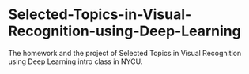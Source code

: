 # Selected-Topics-in-Visual-Recognition-using-Deep-Learning
The homework and the project of Selected Topics in Visual Recognition using Deep Learning intro class in NYCU.
